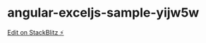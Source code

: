 # angular-exceljs-sample-yijw5w

[Edit on StackBlitz ⚡️](https://stackblitz.com/edit/angular-exceljs-sample-yijw5w)